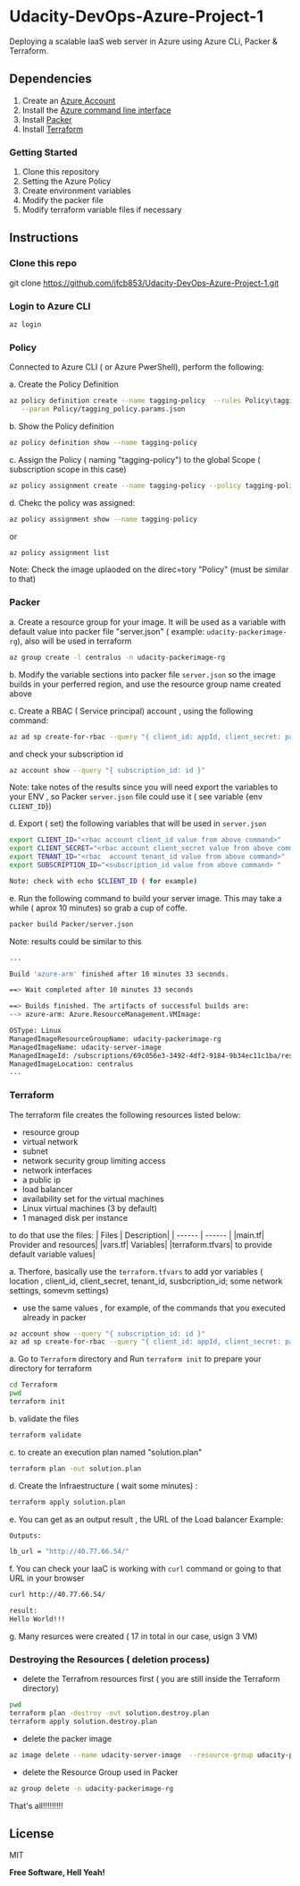 # Udacity-DevOps-Azure-Project-1
Deploying a scalable IaaS web server in Azure using Azure CLi, Packer &amp; Terraform.

## Dependencies
1. Create an [Azure Account](https://portal.azure.com) 
2. Install the [Azure command line interface](https://docs.microsoft.com/en-us/cli/azure/install-azure-cli?view=azure-cli-latest)
3. Install [Packer](https://www.packer.io/downloads)
4. Install [Terraform](https://www.terraform.io/downloads.html)

### Getting Started
1. Clone this repository
2. Setting the Azure Policy
3. Create environment variables
4. Modify the packer file
5. Modify terraform variable files if necessary


## Instructions

### Clone this repo
git clone https://github.com/jfcb853/Udacity-DevOps-Azure-Project-1.git


### Login to Azure CLI 
```sh
az login
```

### Policy
Connected to Azure CLI ( or Azure PwerShell), perform the following:

a. Create the Policy Definition
```sh
az policy definition create --name tagging-policy  --rules Policy\tagging_policy.rules.json \
   --param Policy/tagging_policy.params.json
```

b. Show the Policy definition
```sh
az policy definition show --name tagging-policy
```
c. Assign the Policy ( naming "tagging-policy") to the global Scope ( subscription scope in this case)
```sh
az policy assignment create --name tagging-policy --policy tagging-policy --param Policy/tagging_assignment.params.json
```

d. Chekc the policy was assigned:
```sh
az policy assignment show --name tagging-policy
```

or 
```sh
az policy assignment list
```

Note: Check the image uplaoded on the direc=tory "Policy" (must be similar to that)

### Packer

a. Create a resource group for your image. It will be used as a variable with default value  into  packer file "server.json" ( example: `udacity-packerimage-rg`), also will be used in  terraform 
```sh
az group create -l centralus -n udacity-packerimage-rg
```

b. Modify the variable sections into packer file `server.json` so the image builds in your perferred region, and use the resource group name  created above 

c. Create a RBAC ( Service principal) account , using the following command:
```sh
az ad sp create-for-rbac --query "{ client_id: appId, client_secret: password, tenant_id: tenant }"
```

and check your subscription id
```sh
az account show --query "{ subscription_id: id }"
```

Note: take notes of the results since you will need export the variables to your ENV , so Packer `server.json` file could use it ( see variable {env `CLIENT_ID`})

d. Export ( set) the following variables that will be used in `server.json`
```sh
export CLIENT_ID="<rbac account client_id value from above command>"
export CLIENT_SECRET="<rbac account client_secret value from above command>"
export TENANT_ID="<rbac  account tenant_id value from above command>"
export SUBSCRIPTION_ID="<subscription_id value from above command> "

Note: check with echo $CLIENT_ID ( for example)
```

e. Run the following command  to build your server image. This may take a while ( aprox 10 minutes) so grab a cup of coffe.
```sh
packer build Packer/server.json
```
 Note: results could be similar to this
 ```bash
...

Build 'azure-arm' finished after 10 minutes 33 seconds.

==> Wait completed after 10 minutes 33 seconds

==> Builds finished. The artifacts of successful builds are:
--> azure-arm: Azure.ResourceManagement.VMImage:

OSType: Linux
ManagedImageResourceGroupName: udacity-packerimage-rg
ManagedImageName: udacity-server-image
ManagedImageId: /subscriptions/69c056e3-3492-4df2-9184-9b34ec11c1ba/resourceGroups/udacity-packerimage-rg/providers/Microsoft.Compute/images/udacity-server-image
ManagedImageLocation: centralus
...
 ```

### Terraform
The terraform file creates the following resources listed below:
- resource group
- virtual network
- subnet
- network security group limiting access
- network interfaces
- a public ip
- load balancer
- availability set for the virtual machines
- Linux virtual machines (3 by default)
- 1 managed disk per instance

to do that use the files:
| Files | Description|
| ------ | ------ |
|main.tf| Provider and resources|
|vars.tf| Variables|
|terraform.tfvars| to provide default variable values|

a.  Therfore, basically use the `terraform.tfvars` to add yor variables ( location , client_id, client_secret, tenant_id, susbcription_id; some network settings, somevm settings)

 - use the same values , for example, of the commands that you executed already in packer
 ```sh
az account show --query "{ subscription_id: id }"
az ad sp create-for-rbac --query "{ client_id: appId, client_secret: password, tenant_id: tenant }"
 ```


a. Go to `Terraform` directory and Run `terraform init` to prepare your directory for terraform
```sh
cd Terraform
pwd
terraform init

```
b. validate the files
```sh
terraform validate
```

c. to create an execution plan named "solution.plan"
```sh
terraform plan -out solution.plan
```
d. Create the Infraestructure ( wait some minutes) :
```sh
terraform apply solution.plan
```

e. You can get as an output result , the URL of the Load balancer
Example:
```sh
Outputs:

lb_url = "http://40.77.66.54/"
```

f. You can check your IaaC is working with `curl` command or going to that URL in your browser
```sh
curl http://40.77.66.54/

result:
Hello World!!!
```
g. Many resurces were created ( 17 in total in our case, usign 3 VM)

### Destroying the Resources ( deletion process)

- delete the Terrafrom resources first ( you are still inside the Terraform directory)
```sh
pwd
terraform plan -destroy -out solution.destroy.plan
terraform apply solution.destroy.plan
```

- delete the packer image
```sh
az image delete --name udacity-server-image  --resource-group udacity-packerimage-rg
```

- delete the Resource Group used in Packer

```sh
az group delete -n udacity-packerimage-rg
```


That's all!!!!!!!!!

License
----

MIT


**Free Software, Hell Yeah!**


